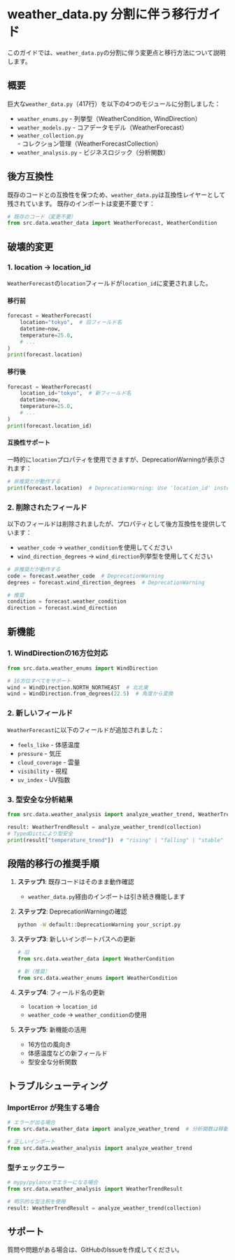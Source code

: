 # weather_data.py 分割に伴う移行ガイド

このガイドでは、`weather_data.py`の分割に伴う変更点と移行方法について説明します。

## 概要

巨大な`weather_data.py`（417行）を以下の4つのモジュールに分割しました：

- `weather_enums.py` - 列挙型（WeatherCondition, WindDirection）
- `weather_models.py` - コアデータモデル（WeatherForecast）
- `weather_collection.py` - コレクション管理（WeatherForecastCollection）
- `weather_analysis.py` - ビジネスロジック（分析関数）

## 後方互換性

既存のコードとの互換性を保つため、`weather_data.py`は互換性レイヤーとして残されています。
既存のインポートは変更不要です：

```python
# 既存のコード（変更不要）
from src.data.weather_data import WeatherForecast, WeatherCondition
```

## 破壊的変更

### 1. location → location_id

`WeatherForecast`の`location`フィールドが`location_id`に変更されました。

#### 移行前
```python
forecast = WeatherForecast(
    location="tokyo",  # 旧フィールド名
    datetime=now,
    temperature=25.0,
    # ...
)
print(forecast.location)
```

#### 移行後
```python
forecast = WeatherForecast(
    location_id="tokyo",  # 新フィールド名
    datetime=now,
    temperature=25.0,
    # ...
)
print(forecast.location_id)
```

#### 互換性サポート

一時的に`location`プロパティを使用できますが、DeprecationWarningが表示されます：

```python
# 非推奨だが動作する
print(forecast.location)  # DeprecationWarning: Use 'location_id' instead
```

### 2. 削除されたフィールド

以下のフィールドは削除されましたが、プロパティとして後方互換性を提供しています：

- `weather_code` → `weather_condition`を使用してください
- `wind_direction_degrees` → `wind_direction`列挙型を使用してください

```python
# 非推奨だが動作する
code = forecast.weather_code  # DeprecationWarning
degrees = forecast.wind_direction_degrees  # DeprecationWarning

# 推奨
condition = forecast.weather_condition
direction = forecast.wind_direction
```

## 新機能

### 1. WindDirectionの16方位対応

```python
from src.data.weather_enums import WindDirection

# 16方位すべてをサポート
wind = WindDirection.NORTH_NORTHEAST  # 北北東
wind = WindDirection.from_degrees(22.5)  # 角度から変換
```

### 2. 新しいフィールド

`WeatherForecast`に以下のフィールドが追加されました：

- `feels_like` - 体感温度
- `pressure` - 気圧
- `cloud_coverage` - 雲量
- `visibility` - 視程
- `uv_index` - UV指数

### 3. 型安全な分析結果

```python
from src.data.weather_analysis import analyze_weather_trend, WeatherTrendResult

result: WeatherTrendResult = analyze_weather_trend(collection)
# TypedDictにより型安全
print(result["temperature_trend"])  # "rising" | "falling" | "stable"
```

## 段階的移行の推奨手順

1. **ステップ1**: 既存コードはそのまま動作確認
   - `weather_data.py`経由のインポートは引き続き機能します

2. **ステップ2**: DeprecationWarningの確認
   ```bash
   python -W default::DeprecationWarning your_script.py
   ```

3. **ステップ3**: 新しいインポートパスへの更新
   ```python
   # 旧
   from src.data.weather_data import WeatherCondition
   
   # 新（推奨）
   from src.data.weather_enums import WeatherCondition
   ```

4. **ステップ4**: フィールド名の更新
   - `location` → `location_id`
   - `weather_code` → `weather_condition`の使用

5. **ステップ5**: 新機能の活用
   - 16方位の風向き
   - 体感温度などの新フィールド
   - 型安全な分析関数

## トラブルシューティング

### ImportError が発生する場合

```python
# エラーが出る場合
from src.data.weather_data import analyze_weather_trend  # 分析関数は移動

# 正しいインポート
from src.data.weather_analysis import analyze_weather_trend
```

### 型チェックエラー

```python
# mypy/pylanceでエラーになる場合
from src.data.weather_analysis import WeatherTrendResult

# 明示的な型注釈を使用
result: WeatherTrendResult = analyze_weather_trend(collection)
```

## サポート

質問や問題がある場合は、GitHubのIssueを作成してください。